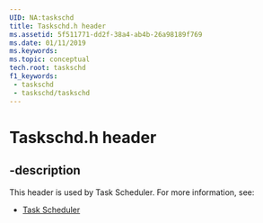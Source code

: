 ```yaml
---
UID: NA:taskschd
title: Taskschd.h header
ms.assetid: 5f511771-dd2f-38a4-ab4b-26a98189f769
ms.date: 01/11/2019
ms.keywords: 
ms.topic: conceptual
tech.root: taskschd
f1_keywords:
 - taskschd
 - taskschd/taskschd
---
```


# Taskschd.h header


## -description

This header is used by Task Scheduler. For more information, see:

- [Task Scheduler](../_taskschd/index.md)

